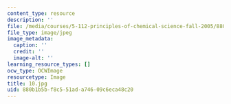 ```yaml
---
content_type: resource
description: ''
file: /media/courses/5-112-principles-of-chemical-science-fall-2005/880b1b5bf8c551ada74609c6eca48c20_10.jpg
file_type: image/jpeg
image_metadata:
  caption: ''
  credit: ''
  image-alt: ''
learning_resource_types: []
ocw_type: OCWImage
resourcetype: Image
title: 10.jpg
uid: 880b1b5b-f8c5-51ad-a746-09c6eca48c20
---
```

